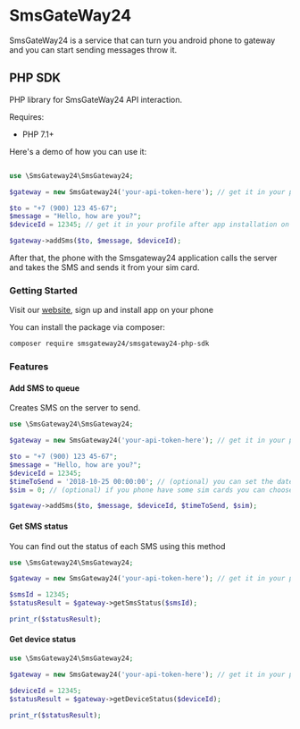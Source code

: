 # SmsGateWay24

SmsGateWay24 is a service that can turn you android phone to gateway and you can start sending messages throw it.

## PHP SDK

PHP library for SmsGateWay24 API interaction.

Requires:
* PHP 7.1+

Here's a demo of how you can use it:

```php

use \SmsGateway24\SmsGateway24;

$gateway = new SmsGateway24('your-api-token-here'); // get it in your profile

$to = "+7 (900) 123 45-67";
$message = "Hello, how are you?";
$deviceId = 12345; // get it in your profile after app installation on your android

$gateway->addSms($to, $message, $deviceId);

```

After that, the phone with the Smsgateway24 application calls the server and takes the SMS and sends it from your sim card.


### Getting Started
Visit our [website](https://smsgateway24.com/), sign up and install app on your phone


You can install the package via composer:
```bash
composer require smsgateway24/smsgateway24-php-sdk
```

### Features

#### Add SMS to queue

Creates SMS on the server to send.

```php
use \SmsGateway24\SmsGateway24;

$gateway = new SmsGateway24('your-api-token-here'); // get it in your profile

$to = "+7 (900) 123 45-67";
$message = "Hello, how are you?";
$deviceId = 12345;
$timeToSend = '2018-10-25 00:00:00'; // (optional) you can set the date when you want to send the message
$sim = 0; // (optional) if you phone have some sim cards you can choose which you want to use

$gateway->addSms($to, $message, $deviceId, $timeToSend, $sim);
```

#### Get SMS status

You can find out the status of each SMS using this method

```php
use \SmsGateway24\SmsGateway24;

$gateway = new SmsGateway24('your-api-token-here'); // get it in your profile

$smsId = 12345;
$statusResult = $gateway->getSmsStatus($smsId);

print_r($statusResult);
```

#### Get device status

```php
use \SmsGateway24\SmsGateway24;

$gateway = new SmsGateway24('your-api-token-here'); // get it in your profile

$deviceId = 12345;
$statusResult = $gateway->getDeviceStatus($deviceId);

print_r($statusResult);
```
